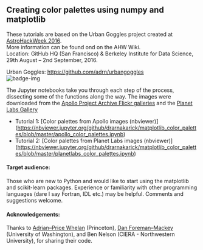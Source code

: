 ## Creating color palettes using numpy and matplotlib

These tutorials are based on the Urban Goggles project created at [AstroHackWeek 2016](http://astrohackweek.org/2016/).<br>
More information can be found ond on the AHW Wiki.<br>
Location: GitHub HQ (San Francisco) & Berkeley Institute for Data Science, 29th August – 2nd September, 2016.<br>

Urban Goggles: https://github.com/adrn/urbangoggles  
![badge-img](https://img.shields.io/badge/Made%20at-%23AstroHackWeek-8063d5.svg?style=flat)

The Jupyter notebooks take you through each step of the process, dissecting some of the functions along the way. The images were downloaded from the [Apollo Project Archive Flickr galleries](https://www.flickr.com/photos/projectapolloarchive/albums/) and the [Planet Labs Gallery](https://www.planet.com/gallery/)

* Tutorial 1: [Color palettes from Apollo images (nbviewer)] (https://nbviewer.jupyter.org/github/drarnakarick/matplotlib_color_palettes/blob/master/apollo_color_palettes.ipynb)
* Tutorial 2: [Color palettes from Planet Labs images (nbviewer)]
(https://nbviewer.jupyter.org/github/drarnakarick/matplotlib_color_palettes/blob/master/planetlabs_color_palettes.ipynb)

#### Target audience:

Those who are new to Python and would like to start using the matplotlib and scikit-learn packages. Experience or familiarity with other programming languages (dare I say Fortran, IDL etc.) may be helpful. Comments and suggestions welcome.

#### Acknowledgements: 

Thanks to [Adrian–Price Whelan](https://twitter.com/adrianprw) (Princeton), [Dan Foreman–Mackey](https://twitter.com/exoplaneteer) (University of Washington), and Ben Nelson (CIERA - Northwestern University), for sharing their code.
